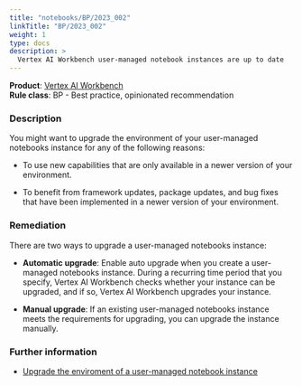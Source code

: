 ```yaml
---
title: "notebooks/BP/2023_002"
linkTitle: "BP/2023_002"
weight: 1
type: docs
description: >
  Vertex AI Workbench user-managed notebook instances are up to date
---
```


**Product**: [Vertex AI Workbench](https://cloud.google.com/vertex-ai-workbench)\
**Rule class**: BP - Best practice, opinionated recommendation

### Description

You might want to upgrade the environment of your user-managed notebooks instance for any of the following reasons:

- To use new capabilities that are only available in a newer version of your environment.

- To benefit from framework updates, package updates, and bug fixes that have been implemented in a newer version of your environment.

### Remediation

There are two ways to upgrade a user-managed notebooks instance:

- **Automatic upgrade**: Enable auto upgrade when you create a user-managed notebooks instance. During a recurring time period that you specify, Vertex AI Workbench checks whether your instance can be upgraded, and if so, Vertex AI Workbench upgrades your instance.

- **Manual upgrade**: If an existing user-managed notebooks instance meets the requirements for upgrading, you can upgrade the instance manually.

### Further information

- [Upgrade the enviroment of a user-managed notebook instance](https://cloud.google.com/vertex-ai/docs/workbench/user-managed/upgrade)
